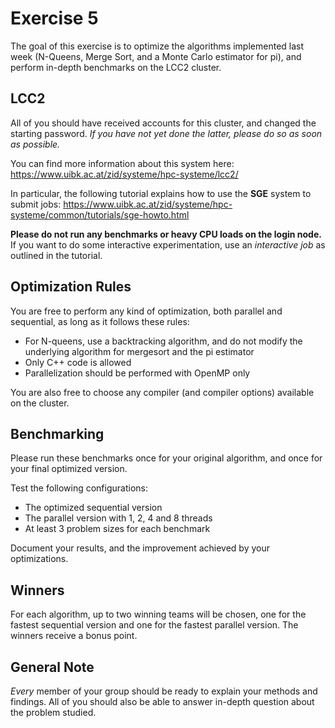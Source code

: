 # Exercise 5

The goal of this exercise is to optimize the algorithms implemented last week
(N-Queens, Merge Sort, and a Monte Carlo estimator for pi), and perform in-depth 
benchmarks on the LCC2 cluster.

## LCC2
All of you should have received accounts for this cluster, and changed the starting password.
*If you have not yet done the latter, please do so as soon as possible.*

You can find more information about this system here: https://www.uibk.ac.at/zid/systeme/hpc-systeme/lcc2/

In particular, the following tutorial explains how to use the **SGE** system to submit jobs:
https://www.uibk.ac.at/zid/systeme/hpc-systeme/common/tutorials/sge-howto.html

**Please do not run any benchmarks or heavy CPU loads on the login node.**
If you want to do some interactive experimentation, use an *interactive job* as outlined in the tutorial.

## Optimization Rules
You are free to perform any kind of optimization, both parallel and sequential, as long as it follows these rules:
- For N-queens, use a backtracking algorithm, and do not modify the underlying algorithm for mergesort and the pi estimator
- Only C++ code is allowed
- Parallelization should be performed with OpenMP only

You are also free to choose any compiler (and compiler options) available on the cluster.

## Benchmarking
Please run these benchmarks once for your original algorithm, and once for your final optimized version.

Test the following configurations:
- The optimized sequential version
- The parallel version with 1, 2, 4 and 8 threads
- At least 3 problem sizes for each benchmark

Document your results, and the improvement achieved by your optimizations.

## Winners
For each algorithm, up to two winning teams will be chosen, one for the fastest sequential version and one for the fastest parallel version.
The winners receive a bonus point.

## General Note
*Every* member of your group should be ready to explain your methods and findings. All of you should also be able to answer in-depth question about the problem studied.

